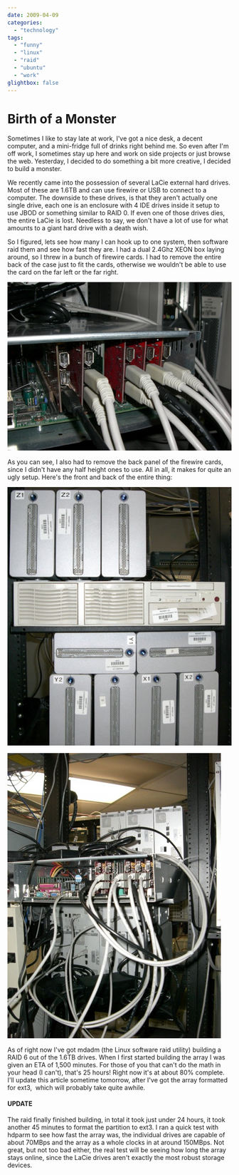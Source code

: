 ```yaml
---
date: 2009-04-09
categories: 
  - "technology"
tags: 
  - "funny"
  - "linux"
  - "raid"
  - "ubuntu"
  - "work"
glightbox: false
---
```


# Birth of a Monster

Sometimes I like to stay late at work, I've got a nice desk, a decent computer, and a mini-fridge full of drinks right behind me. So even after I'm off work, I sometimes stay up here and work on side projects or just browse the web. Yesterday, I decided to do something a bit more creative, I decided to build a monster.

<!-- more -->

We recently came into the possession of several LaCie external hard drives. Most of these are 1.6TB and can use firewire or USB to connect to a computer. The downside to these drives, is that they aren't actually one single drive, each one is an enclosure with 4 IDE drives inside it setup to use JBOD or something similar to RAID 0. If even one of those drives dies, the entire LaCie is lost. Needless to say, we don't have a lot of use for what amounts to a giant hard drive with a death wish.

So I figured, lets see how many I can hook up to one system, then software raid them and see how fast they are. I had a dual 2.4Ghz XEON box laying around, so I threw in a bunch of firewire cards. I had to remove the entire back of the case just to fit the cards, otherwise we wouldn't be able to use the card on the far left or the far right.

![Firewire - The Monster](images/firewire.jpg "This server is stuffed full of firewire cards.")

As you can see, I also had to remove the back panel of the firewire cards, since I didn't have any half height ones to use. All in all, it makes for quite an ugly setup. Here's the front and back of the entire thing:

![The Monster](images/test_array.jpg "I use only the best of out-dated equipment.")

![The Monster (back)](images/test_array_back1.jpg "This is actually fairly clean compared to some of the co-located servers our customers have setup.")

As of right now I've got mdadm (the Linux software raid utility) building a RAID 6 out of the 1.6TB drives. When I first started building the array I was given an ETA of 1,500 minutes. For those of you that can't do the math in your head (I can't), that's 25 hours! Right now it's at about 80% complete. I'll update this article sometime tomorrow, after I've got the array formatted for ext3,  which will probably take quite awhile.

#### UPDATE

The raid finally finished building, in total it took just under 24 hours, it took another 45 minutes to format the partition to ext3. I ran a quick test with hdparm to see how fast the array was, the individual drives are capable of about 70MBps and the array as a whole clocks in at around 150MBps. Not great, but not too bad either, the real test will be seeing how long the array stays online, since the LaCie drives aren't exactly the most robust storage devices.
